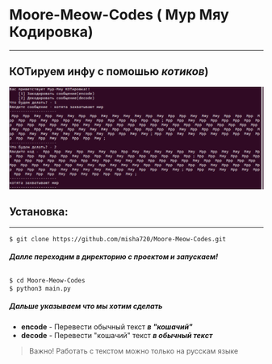 # Moore-Meow-Codes ( Мур Мяу Кодировка)
---
## КОТируем инфу с помошью ___котиков___)
![](https://github.com/misha720/Moore-Meow-Codes/blob/c56232394dc7e9a8e956d1cfde58be5f62127078/img.png)
## __Установка:__
---
```
$ git clone https://github.com/misha720/Moore-Meow-Codes.git 
```
##### Далле переходим в директорию с проектом и  запускаем!
##
```
$ cd Moore-Meow-Codes
$ python3 main.py 
```
##### Дальше указываем что мы хотим сделать
* __encode__  -  Перевести обычный текст ___в "кошачий"___ 
* __decode__  -  Перевести "кошачий" текст ___в обычный текст___

> Важно!
> Работать с текстом можно только на русскам языке
